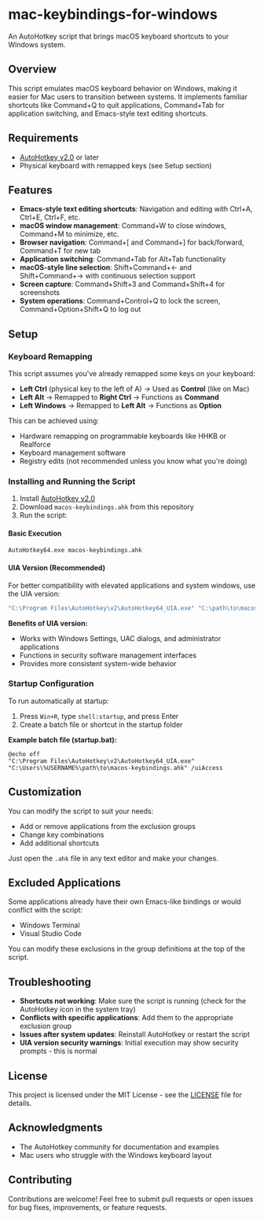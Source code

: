 # mac-keybindings-for-windows

An AutoHotkey script that brings macOS keyboard shortcuts to your Windows system.

## Overview

This script emulates macOS keyboard behavior on Windows, making it easier for Mac users to transition between systems. It implements familiar shortcuts like Command+Q to quit applications, Command+Tab for application switching, and Emacs-style text editing shortcuts.

## Requirements

- [AutoHotkey v2.0](https://www.autohotkey.com/) or later
- Physical keyboard with remapped keys (see Setup section)

## Features

- **Emacs-style text editing shortcuts**: Navigation and editing with Ctrl+A, Ctrl+E, Ctrl+F, etc.
- **macOS window management**: Command+W to close windows, Command+M to minimize, etc.
- **Browser navigation**: Command+[ and Command+] for back/forward, Command+T for new tab
- **Application switching**: Command+Tab for Alt+Tab functionality
- **macOS-style line selection**: Shift+Command+← and Shift+Command+→ with continuous selection support
- **Screen capture**: Command+Shift+3 and Command+Shift+4 for screenshots
- **System operations**: Command+Control+Q to lock the screen, Command+Option+Shift+Q to log out

## Setup

### Keyboard Remapping

This script assumes you've already remapped some keys on your keyboard:

- **Left Ctrl** (physical key to the left of A) → Used as **Control** (like on Mac)
- **Left Alt** → Remapped to **Right Ctrl** → Functions as **Command**
- **Left Windows** → Remapped to **Left Alt** → Functions as **Option**

This can be achieved using:
- Hardware remapping on programmable keyboards like HHKB or Realforce
- Keyboard management software
- Registry edits (not recommended unless you know what you're doing)

### Installing and Running the Script

1. Install [AutoHotkey v2.0](https://www.autohotkey.com/)
2. Download `macos-keybindings.ahk` from this repository
3. Run the script:

#### Basic Execution
```bash
AutoHotkey64.exe macos-keybindings.ahk
```

#### UIA Version (Recommended)
For better compatibility with elevated applications and system windows, use the UIA version:

```bash
"C:\Program Files\AutoHotkey\v2\AutoHotkey64_UIA.exe" "C:\path\to\macos-keybindings.ahk" /uiAccess
```

**Benefits of UIA version:**
- Works with Windows Settings, UAC dialogs, and administrator applications
- Functions in security software management interfaces
- Provides more consistent system-wide behavior

### Startup Configuration

To run automatically at startup:

1. Press `Win+R`, type `shell:startup`, and press Enter
2. Create a batch file or shortcut in the startup folder

**Example batch file (startup.bat):**
```batch
@echo off
"C:\Program Files\AutoHotkey\v2\AutoHotkey64_UIA.exe" "C:\Users\%USERNAME%\path\to\macos-keybindings.ahk" /uiAccess
```

## Customization

You can modify the script to suit your needs:
- Add or remove applications from the exclusion groups
- Change key combinations
- Add additional shortcuts

Just open the `.ahk` file in any text editor and make your changes.

## Excluded Applications

Some applications already have their own Emacs-like bindings or would conflict with the script:
- Windows Terminal
- Visual Studio Code

You can modify these exclusions in the group definitions at the top of the script.

## Troubleshooting

- **Shortcuts not working**: Make sure the script is running (check for the AutoHotkey icon in the system tray)
- **Conflicts with specific applications**: Add them to the appropriate exclusion group
- **Issues after system updates**: Reinstall AutoHotkey or restart the script
- **UIA version security warnings**: Initial execution may show security prompts - this is normal

## License

This project is licensed under the MIT License - see the [LICENSE](LICENSE) file for details.

## Acknowledgments

- The AutoHotkey community for documentation and examples
- Mac users who struggle with the Windows keyboard layout

## Contributing

Contributions are welcome! Feel free to submit pull requests or open issues for bug fixes, improvements, or feature requests.

